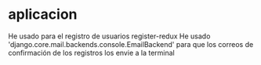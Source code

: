 # aplicacion
He usado para el registro de usuarios register-redux
He usado 'django.core.mail.backends.console.EmailBackend' para que los correos de confirmación de los registros
los envie a la terminal
